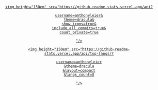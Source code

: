 <div align="center">
	<a href="https://github.com/anthonyleier">

	<img height="150em" src="https://github-readme-stats.vercel.app/api?

	username=anthonyleier&
	theme=dracula&
	show_icons=true&
	include_all_commits=true&
	count_private=true
	
	"/>

	<img height="150em" src="https://github-readme-stats.vercel.app/api/top-langs/?

	username=anthonyleier
	&theme=dracula
	&layout=compact
	&langs_count=8

	"/>
</div>
